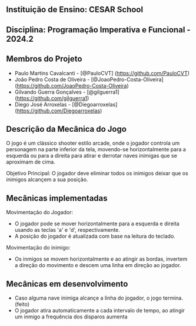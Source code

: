 ## Instituição de Ensino: CESAR School

## Disciplina: Programação Imperativa e Funcional - 2024.2

## Membros do Projeto
- Paulo Martins Cavalcanti - [@PauloCVT] (https://github.com/PauloCVT)
- João Pedro Costa de Oliveira - [@JoaoPedro-Costa-Oliveira] (https://github.com/JoaoPedro-Costa-Oliveira)
- Gilvando Guerra Gonçalves - [@gilguerra1] (https://github.com/gilguerra1)
- Diego José Arroxelas - [@Diegoarroxelas] (https://github.com/Diegoarroxelas)


## Descrição da Mecânica do Jogo
O jogo é um clássico shooter estilo arcade, onde o jogador controla um personagem na parte inferior da tela, movendo-se horizontalmente para a esquerda ou para a direita para atirar e derrotar naves inimigas que se aproximam de cima.

Objetivo Principal: O jogador deve eliminar todos os inimigos deixar que os inimigos alcançem a sua posição.

## Mecânicas implementadas
Movimentação do Jogador:

 - O jogador pode se mover horizontalmente para a esquerda e direita usando as teclas 'a' e 'd', respectivamente.
 - A posição do jogador é atualizada com base na leitura do teclado.

Movimentação do inimigo:

- Os inmigos se movem horizontalmente e ao atingir as bordas, invertem a direção do movimento e descem uma linha em direção ao jogador.


## Mecânicas em desenvolvimento
- Caso alguma nave inimiga alcançe a linha do jogador, o jogo termina. (feito)
- O jogador atira automaticamente a cada intervalo de tempo, ao atingir um inmigo a frequência dos disparos aumenta
